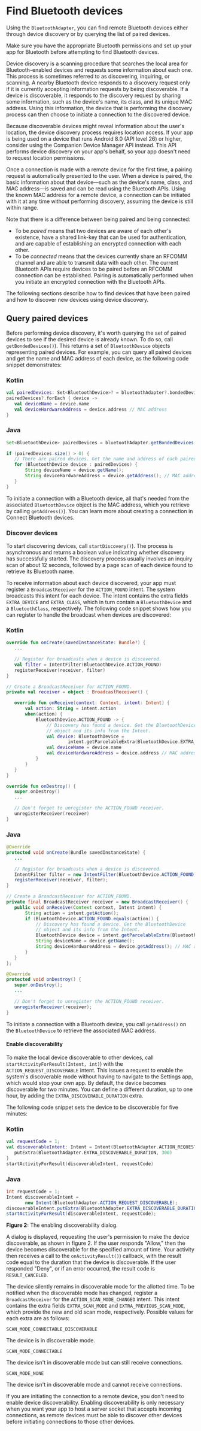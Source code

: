 # Find Bluetooth devices

Using the `BluetoothAdapter`, you can find remote Bluetooth devices either through device discovery or by querying the list of paired devices.

Make sure you have the appropriate Bluetooth permissions and set up your app for Bluetooth before attempting to find Bluetooth devices.

Device discovery is a scanning procedure that searches the local area for Bluetooth-enabled devices and requests some information about each one. This process is sometimes referred to as discovering, inquiring, or scanning. A nearby Bluetooth device responds to a discovery request only if it is currently accepting information requests by being discoverable. If a device is discoverable, it responds to the discovery request by sharing some information, such as the device's name, its class, and its unique MAC address. Using this information, the device that is performing the discovery process can then choose to initiate a connection to the discovered device.

Because discoverable devices might reveal information about the user's location, the device discovery process requires location access. If your app is being used on a device that runs Android 8.0 (API level 26) or higher, consider using the Companion Device Manager API instead. This API performs device discovery on your app's behalf, so your app doesn't need to request location permissions.

Once a connection is made with a remote device for the first time, a pairing request is automatically presented to the user. When a device is paired, the basic information about that device—such as the device's name, class, and MAC address—is saved and can be read using the Bluetooth APIs. Using the known MAC address for a remote device, a connection can be initiated with it at any time without performing discovery, assuming the device is still within range.

Note that there is a difference between being paired and being connected:

*   To be _paired_ means that two devices are aware of each other's existence, have a shared link-key that can be used for authentication, and are capable of establishing an encrypted connection with each other.
*   To be _connected_ means that the devices currently share an RFCOMM channel and are able to transmit data with each other. The current Bluetooth APIs require devices to be paired before an RFCOMM connection can be established. Pairing is automatically performed when you initiate an encrypted connection with the Bluetooth APIs.

The following sections describe how to find devices that have been paired and how to discover new devices using device discovery.

Query paired devices
--------------------

Before performing device discovery, it's worth querying the set of paired devices to see if the desired device is already known. To do so, call `getBondedDevices()`). This returns a set of `BluetoothDevice` objects representing paired devices. For example, you can query all paired devices and get the name and MAC address of each device, as the following code snippet demonstrates:

### Kotlin

```kotlin
val pairedDevices: Set<BluetoothDevice>? = bluetoothAdapter?.bondedDevices
pairedDevices?.forEach { device ->
   val deviceName = device.name
   val deviceHardwareAddress = device.address // MAC address
}
```

### Java

```java
Set<BluetoothDevice> pairedDevices = bluetoothAdapter.getBondedDevices();

if (pairedDevices.size() > 0) {
   // There are paired devices. Get the name and address of each paired device.
   for (BluetoothDevice device : pairedDevices) {
       String deviceName = device.getName();
       String deviceHardwareAddress = device.getAddress(); // MAC address
   }
}
```

To initiate a connection with a Bluetooth device, all that's needed from the associated `BluetoothDevice` object is the MAC address, which you retrieve by calling `getAddress()`). You can learn more about creating a connection in Connect Bluetooth devices.

### Discover devices

To start discovering devices, call `startDiscovery()`). The process is asynchronous and returns a boolean value indicating whether discovery has successfully started. The discovery process usually involves an inquiry scan of about 12 seconds, followed by a page scan of each device found to retrieve its Bluetooth name.

To receive information about each device discovered, your app must register a `BroadcastReceiver` for the `ACTION_FOUND` intent. The system broadcasts this intent for each device. The intent contains the extra fields `EXTRA_DEVICE` and `EXTRA_CLASS`, which in turn contain a `BluetoothDevice` and a `BluetoothClass`, respectively. The following code snippet shows how you can register to handle the broadcast when devices are discovered:

### Kotlin

```kotlin
override fun onCreate(savedInstanceState: Bundle?) {
   ...

   // Register for broadcasts when a device is discovered.
   val filter = IntentFilter(BluetoothDevice.ACTION_FOUND)
   registerReceiver(receiver, filter)
}

// Create a BroadcastReceiver for ACTION_FOUND.
private val receiver = object : BroadcastReceiver() {

   override fun onReceive(context: Context, intent: Intent) {
       val action: String = intent.action
       when(action) {
           BluetoothDevice.ACTION_FOUND -> {
               // Discovery has found a device. Get the BluetoothDevice
               // object and its info from the Intent.
               val device: BluetoothDevice =
                       intent.getParcelableExtra(BluetoothDevice.EXTRA_DEVICE)
               val deviceName = device.name
               val deviceHardwareAddress = device.address // MAC address
           }
       }
   }
}

override fun onDestroy() {
   super.onDestroy()
   ...

   // Don't forget to unregister the ACTION_FOUND receiver.
   unregisterReceiver(receiver)
}
```

### Java

```java
@Override
protected void onCreate(Bundle savedInstanceState) {
   ...

   // Register for broadcasts when a device is discovered.
   IntentFilter filter = new IntentFilter(BluetoothDevice.ACTION_FOUND);
   registerReceiver(receiver, filter);
}

// Create a BroadcastReceiver for ACTION_FOUND.
private final BroadcastReceiver receiver = new BroadcastReceiver() {
   public void onReceive(Context context, Intent intent) {
       String action = intent.getAction();
       if (BluetoothDevice.ACTION_FOUND.equals(action)) {
           // Discovery has found a device. Get the BluetoothDevice
           // object and its info from the Intent.
           BluetoothDevice device = intent.getParcelableExtra(BluetoothDevice.EXTRA_DEVICE);
           String deviceName = device.getName();
           String deviceHardwareAddress = device.getAddress(); // MAC address
       }
   }
};

@Override
protected void onDestroy() {
   super.onDestroy();
   ...

   // Don't forget to unregister the ACTION_FOUND receiver.
   unregisterReceiver(receiver);
}
```

To initiate a connection with a Bluetooth device, you call `getAddress()` on the `BluetoothDevice` to retrieve the associated MAC address.

#### Enable discoverability

To make the local device discoverable to other devices, call `startActivityForResult(Intent, int)`) with the `ACTION_REQUEST_DISCOVERABLE` intent. This issues a request to enable the system's discoverable mode without having to navigate to the Settings app, which would stop your own app. By default, the device becomes discoverable for two minutes. You can define a different duration, up to one hour, by adding the `EXTRA_DISCOVERABLE_DURATION` extra.

The following code snippet sets the device to be discoverable for five minutes:

### Kotlin

```kotlin
val requestCode = 1;
val discoverableIntent: Intent = Intent(BluetoothAdapter.ACTION_REQUEST_DISCOVERABLE).apply {
   putExtra(BluetoothAdapter.EXTRA_DISCOVERABLE_DURATION, 300)
}
startActivityForResult(discoverableIntent, requestCode)
```

### Java

```java
int requestCode = 1;
Intent discoverableIntent =
       new Intent(BluetoothAdapter.ACTION_REQUEST_DISCOVERABLE);
discoverableIntent.putExtra(BluetoothAdapter.EXTRA_DISCOVERABLE_DURATION, 300);
startActivityForResult(discoverableIntent, requestCode);
```
  
**Figure 2:** The enabling discoverability dialog.

A dialog is displayed, requesting the user's permission to make the device discoverable, as shown in figure 2. If the user responds "Allow," then the device becomes discoverable for the specified amount of time. Your activity then receives a call to the `onActivityResult()`) callback, with the result code equal to the duration that the device is discoverable. If the user responded "Deny", or if an error occurred, the result code is `RESULT_CANCELED`.

The device silently remains in discoverable mode for the allotted time. To be notified when the discoverable mode has changed, register a `BroadcastReceiver` for the `ACTION_SCAN_MODE_CHANGED` intent. This intent contains the extra fields `EXTRA_SCAN_MODE` and `EXTRA_PREVIOUS_SCAN_MODE`, which provide the new and old scan mode, respectively. Possible values for each extra are as follows:

`SCAN_MODE_CONNECTABLE_DISCOVERABLE`

The device is in discoverable mode.

`SCAN_MODE_CONNECTABLE`

The device isn't in discoverable mode but can still receive connections.

`SCAN_MODE_NONE`

The device isn't in discoverable mode and cannot receive connections.

If you are initiating the connection to a remote device, you don't need to enable device discoverability. Enabling discoverability is only necessary when you want your app to host a server socket that accepts incoming connections, as remote devices must be able to discover other devices before initiating connections to those other devices.